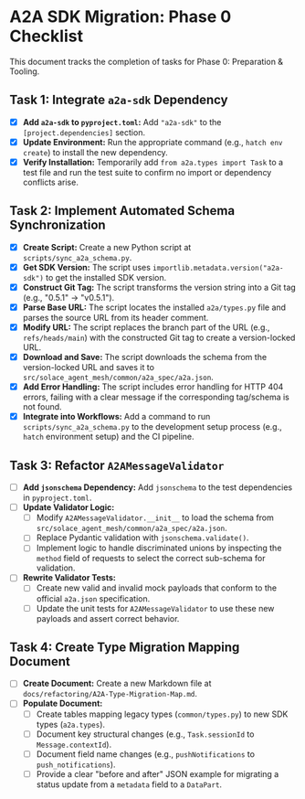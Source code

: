 # A2A SDK Migration: Phase 0 Checklist

This document tracks the completion of tasks for Phase 0: Preparation & Tooling.

## Task 1: Integrate `a2a-sdk` Dependency

- [x] **Add `a2a-sdk` to `pyproject.toml`:** Add `"a2a-sdk"` to the `[project.dependencies]` section.
- [x] **Update Environment:** Run the appropriate command (e.g., `hatch env create`) to install the new dependency.
- [x] **Verify Installation:** Temporarily add `from a2a.types import Task` to a test file and run the test suite to confirm no import or dependency conflicts arise.

## Task 2: Implement Automated Schema Synchronization

- [x] **Create Script:** Create a new Python script at `scripts/sync_a2a_schema.py`.
- [x] **Get SDK Version:** The script uses `importlib.metadata.version("a2a-sdk")` to get the installed SDK version.
- [x] **Construct Git Tag:** The script transforms the version string into a Git tag (e.g., "0.5.1" -> "v0.5.1").
- [x] **Parse Base URL:** The script locates the installed `a2a/types.py` file and parses the source URL from its header comment.
- [x] **Modify URL:** The script replaces the branch part of the URL (e.g., `refs/heads/main`) with the constructed Git tag to create a version-locked URL.
- [x] **Download and Save:** The script downloads the schema from the version-locked URL and saves it to `src/solace_agent_mesh/common/a2a_spec/a2a.json`.
- [x] **Add Error Handling:** The script includes error handling for HTTP 404 errors, failing with a clear message if the corresponding tag/schema is not found.
- [x] **Integrate into Workflows:** Add a command to run `scripts/sync_a2a_schema.py` to the development setup process (e.g., `hatch` environment setup) and the CI pipeline.

## Task 3: Refactor `A2AMessageValidator`

- [ ] **Add `jsonschema` Dependency:** Add `jsonschema` to the test dependencies in `pyproject.toml`.
- [ ] **Update Validator Logic:**
    - [ ] Modify `A2AMessageValidator.__init__` to load the schema from `src/solace_agent_mesh/common/a2a_spec/a2a.json`.
    - [ ] Replace Pydantic validation with `jsonschema.validate()`.
    - [ ] Implement logic to handle discriminated unions by inspecting the `method` field of requests to select the correct sub-schema for validation.
- [ ] **Rewrite Validator Tests:**
    - [ ] Create new valid and invalid mock payloads that conform to the official `a2a.json` specification.
    - [ ] Update the unit tests for `A2AMessageValidator` to use these new payloads and assert correct behavior.

## Task 4: Create Type Migration Mapping Document

- [ ] **Create Document:** Create a new Markdown file at `docs/refactoring/A2A-Type-Migration-Map.md`.
- [ ] **Populate Document:**
    - [ ] Create tables mapping legacy types (`common/types.py`) to new SDK types (`a2a.types`).
    - [ ] Document key structural changes (e.g., `Task.sessionId` to `Message.contextId`).
    - [ ] Document field name changes (e.g., `pushNotifications` to `push_notifications`).
    - [ ] Provide a clear "before and after" JSON example for migrating a status update from a `metadata` field to a `DataPart`.
